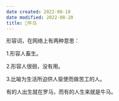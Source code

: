 ```yaml
---
date created: 2022-08-10
date modified: 2022-08-20
title: 🐤牛马
---
```


形容词，在网络上有两种意思：

1.形容人畜生。

2.形容人很弱，没有用。

3.比喻为生活所迫供人驱使而做苦工的人。

有的人出生就在罗马，而有的人生来就是牛马。
